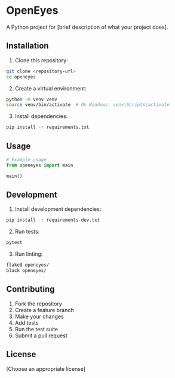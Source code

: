 # OpenEyes

A Python project for [brief description of what your project does].

## Installation

1. Clone this repository:
```bash
git clone <repository-url>
cd openeyes
```

2. Create a virtual environment:
```bash
python -m venv venv
source venv/bin/activate  # On Windows: venv\Scripts\activate
```

3. Install dependencies:
```bash
pip install -r requirements.txt
```

## Usage

```python
# Example usage
from openeyes import main

main()
```

## Development

1. Install development dependencies:
```bash
pip install -r requirements-dev.txt
```

2. Run tests:
```bash
pytest
```

3. Run linting:
```bash
flake8 openeyes/
black openeyes/
```

## Contributing

1. Fork the repository
2. Create a feature branch
3. Make your changes
4. Add tests
5. Run the test suite
6. Submit a pull request

## License

[Choose an appropriate license]
